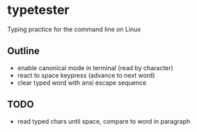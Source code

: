 # typetester

Typing practice for the command line on Linux

## Outline

- enable canonical mode in terminal (read by character) 
- react to space keypress (advance to next word)
- clear typed word with ansi escape sequence

## TODO
- read typed chars until space, compare to word in paragraph   
